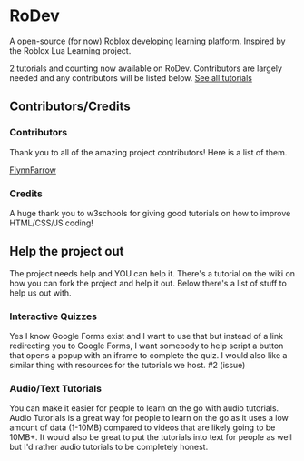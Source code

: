 # RoDev
A open-source (for now) Roblox developing learning platform. Inspired by the Roblox Lua Learning project.

2 tutorials and counting now available on RoDev. Contributors are largely needed and any contributors will be listed below. [See all tutorials](https://flynnfarrow.github.io/RoDev/Tutorials)

## Contributors/Credits

### Contributors

Thank you to all of the amazing project contributors! Here is a list of them.

[FlynnFarrow](https://github.com/FlynnFarrow)

### Credits

A huge thank you to w3schools for giving good tutorials on how to improve HTML/CSS/JS coding!

## Help the project out

The project needs help and YOU can help it. There's a tutorial on the wiki on how you can fork the project and help it out. Below there's a list of stuff to help us out with.

### Interactive Quizzes

Yes I know Google Forms exist and I want to use that but instead of a link redirecting you to Google Forms, I want somebody to help script a button that opens a popup with an iframe to complete the quiz. I would also like a similar thing with resources for the tutorials we host. #2 (issue)

### Audio/Text Tutorials

You can make it easier for people to learn on the go with audio tutorials. Audio Tutorials is a great way for people to learn on the go as it uses a low amount of data (1-10MB) compared to videos that are likely going to be 10MB+. It would also be great to put the tutorials into text for people as well but I'd rather audio tutorials to be completely honest.
